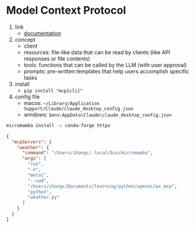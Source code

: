 # Model Context Protocol

1. link
   * [documentation](https://modelcontextprotocol.io/)
2. concept
   * client
   * resources: file-like data that can be read by clients (like API responses or file contents)
   * tools: functions that can be called by the LLM (with user approval)
   * prompts: pre-written templates that help users accomplish specific tasks
3. install
   * `pip install "mcp[cli]"`
4. config file
   * macos: `~/Library/Application Support/Claude/claude_desktop_config.json`
   * windows: `$env:AppData\Claude\claude_desktop_config.json`

```bash
micromamba install -c conda-forge httpx
```

```json
{
  "mcpServers": {
    "weather": {
      "command": "/Users/zhangc/.local/bin/micromamba",
      "args": [
        "run",
        "-n",
        "metal",
        "--cwd",
        "/Users/zhangc/Documents/learning/python/openai/ws_mcp",
        "python",
        "weather.py"
      ]
    }
  }
}
```
